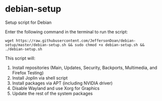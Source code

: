 # debian-setup
Setup script for Debian

Enter the following command in the terminal to run the script:

`wget https://raw.githubusercontent.com/JeffersonDoan/debian-setup/master/debian-setup.sh && sudo chmod +x debian-setup.sh && ./debian-setup.sh`

This script will:
1. Install repositories (Main, Updates, Security, Backports, Multimedia, and Firefox Testing)
3. Install Joplin via shell script
4. Install packages via APT (including NVIDIA driver)
6. Disable Wayland and use Xorg for Graphics
7. Update the rest of the system packages
